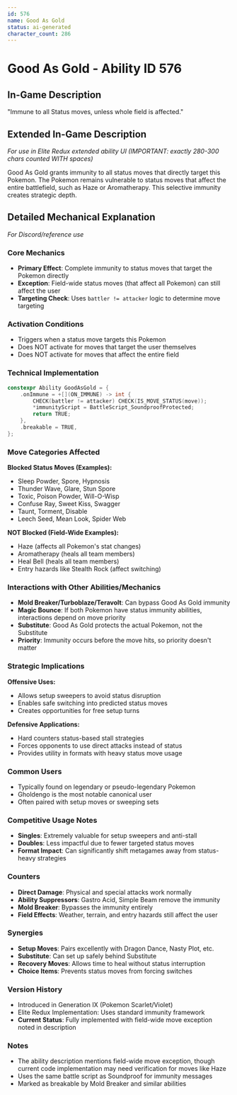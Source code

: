 ```yaml
---
id: 576
name: Good As Gold
status: ai-generated
character_count: 286
---
```


# Good As Gold - Ability ID 576

## In-Game Description
"Immune to all Status moves, unless whole field is affected."

## Extended In-Game Description
*For use in Elite Redux extended ability UI (IMPORTANT: exactly 280-300 chars counted WITH spaces)*

Good As Gold grants immunity to all status moves that directly target this Pokemon. The Pokemon remains vulnerable to status moves that affect the entire battlefield, such as Haze or Aromatherapy. This selective immunity creates strategic depth.

## Detailed Mechanical Explanation
*For Discord/reference use*

### Core Mechanics
- **Primary Effect**: Complete immunity to status moves that target the Pokemon directly
- **Exception**: Field-wide status moves (that affect all Pokemon) can still affect the user
- **Targeting Check**: Uses `battler != attacker` logic to determine move targeting

### Activation Conditions
- Triggers when a status move targets this Pokemon
- Does NOT activate for moves that target the user themselves
- Does NOT activate for moves that affect the entire field

### Technical Implementation
```cpp
constexpr Ability GoodAsGold = {
    .onImmune = +[](ON_IMMUNE) -> int {
        CHECK(battler != attacker) CHECK(IS_MOVE_STATUS(move));
        *immunityScript = BattleScript_SoundproofProtected;
        return TRUE;
    },
    .breakable = TRUE,
};
```

### Move Categories Affected
**Blocked Status Moves (Examples):**
- Sleep Powder, Spore, Hypnosis
- Thunder Wave, Glare, Stun Spore
- Toxic, Poison Powder, Will-O-Wisp
- Confuse Ray, Sweet Kiss, Swagger
- Taunt, Torment, Disable
- Leech Seed, Mean Look, Spider Web

**NOT Blocked (Field-Wide Examples):**
- Haze (affects all Pokemon's stat changes)
- Aromatherapy (heals all team members)
- Heal Bell (heals all team members)
- Entry hazards like Stealth Rock (affect switching)

### Interactions with Other Abilities/Mechanics
- **Mold Breaker/Turboblaze/Teravolt**: Can bypass Good As Gold immunity
- **Magic Bounce**: If both Pokemon have status immunity abilities, interactions depend on move priority
- **Substitute**: Good As Gold protects the actual Pokemon, not the Substitute
- **Priority**: Immunity occurs before the move hits, so priority doesn't matter

### Strategic Implications
**Offensive Uses:**
- Allows setup sweepers to avoid status disruption
- Enables safe switching into predicted status moves
- Creates opportunities for free setup turns

**Defensive Applications:**
- Hard counters status-based stall strategies
- Forces opponents to use direct attacks instead of status
- Provides utility in formats with heavy status move usage

### Common Users
- Typically found on legendary or pseudo-legendary Pokemon
- Gholdengo is the most notable canonical user
- Often paired with setup moves or sweeping sets

### Competitive Usage Notes
- **Singles**: Extremely valuable for setup sweepers and anti-stall
- **Doubles**: Less impactful due to fewer targeted status moves
- **Format Impact**: Can significantly shift metagames away from status-heavy strategies

### Counters
- **Direct Damage**: Physical and special attacks work normally
- **Ability Suppressors**: Gastro Acid, Simple Beam remove the immunity
- **Mold Breaker**: Bypasses the immunity entirely
- **Field Effects**: Weather, terrain, and entry hazards still affect the user

### Synergies
- **Setup Moves**: Pairs excellently with Dragon Dance, Nasty Plot, etc.
- **Substitute**: Can set up safely behind Substitute
- **Recovery Moves**: Allows time to heal without status interruption
- **Choice Items**: Prevents status moves from forcing switches

### Version History
- Introduced in Generation IX (Pokemon Scarlet/Violet)
- Elite Redux Implementation: Uses standard immunity framework
- **Current Status**: Fully implemented with field-wide move exception noted in description

### Notes
- The ability description mentions field-wide move exception, though current code implementation may need verification for moves like Haze
- Uses the same battle script as Soundproof for immunity messages
- Marked as breakable by Mold Breaker and similar abilities